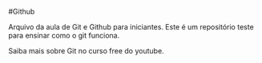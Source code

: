 #Github

Arquivo da aula de Git e Github para iniciantes.
Este é um repositório teste para ensinar como o git funciona.




Saiba mais sobre Git no curso free do youtube.
